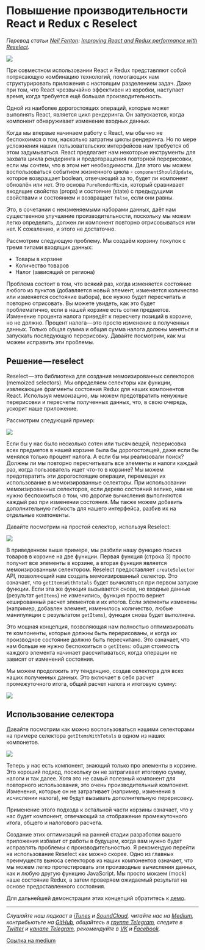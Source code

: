 # Повышение производительности React и Redux с Reselect

*Перевод статьи [Neil Fenton](http://blog.rangle.io/author/neil-fenton/): [Improving React and Redux performance with Reselect](http://blog.rangle.io/react-and-redux-performance-with-reselect/).*

![](https://cdn-images-1.medium.com/max/800/1*IZnhG2FnMcOg1KWTeGC4cA.gif)

При совместном использовании React и Redux представляют собой потрясающую комбинацию технологий, помогающих нам структурировать приложения с настоящим разделением задач. Даже при том, что React чрезвычайно эффективен из коробки, наступает время, когда требуется ещё большая производительность.

Одной из наиболее дорогостоящих операций, которые может выполнять React, является цикл рендеринга. Он запускается, когда компонент обнаруживает изменение входных данных.

Когда мы впервые начинаем работу с React, мы обычно не беспокоимся о том, насколько затратны циклы рендеринга. Но по мере усложнения наших пользовательских интерфейсов нам требуется об этом задумываться. React предлагает нам некоторые инструменты для захвата цикла рендеринга и предотвращения повторной перерисовки, если мы сочтем, что в этом нет необходимости. Для этого мы можем воспользоваться событием жизненного цикла - `componentShouldUpdate`, которое возвращает boolean, отвечающий за то, будет ли компонент обновлён или нет. Это основа `PureRenderMixin`, который сравнивает входящие свойства (props) и состояние (state) с предыдущими свойствами и состоянием и возвращает `false`, если они равны.

Это, в сочетании с неизменяемыми наборами данных, даёт нам существенное улучшение производительности, поскольку мы можем легко определить, должен ли компонент повторно отрисовываться или нет. К сожалению, и этого не достаточно.

Рассмотрим следующую проблему. Мы создаём корзину покупок с тремя типами входящих данных:

* Товары в корзине
* Количество товаров
* Налог (зависящий от региона)

Проблема состоит в том, что всякий раз, когда изменяется состояние любого из пунктов (добавляется новый элемент, изменяется количество или изменяется состояние выбора), все нужно будет пересчитать и повторно отрисовать. Вы можете увидеть, как это будет проблематично, если в нашей корзине есть сотни предметов. Изменение процента налога приведёт к пересчету позиций в корзине, но не должно. Процент налога — это просто изменение в полученных данных. Только общая сумма и общая сумма налога должны меняться и запускать последующую перерисовку. Давайте посмотрим, как мы можем исправить эти проблемы.

## Решение — reselect

Reselect — это библиотека для создания мемоизированных селекторов (memoized selectors). Мы определяем селекторы как функции, извлекающие фрагменты состояния Redux для наших компонентов React. Используя мемоизацию, мы можем предотвратить ненужные перерисовки и пересчеты полученных данных, что, в свою очередь, ускорит наше приложение.

Рассмотрим следующий пример:

![](http://blog.rangle.io/content/images/2016/06/image00-1.png)

Если бы у нас было несколько сотен или тысяч вещей, перерисовка всех предметов в нашей корзине была бы дорогостоящей, даже если бы менялся только процент налога. А если бы мы реализовали поиск? Должны ли мы повторно пересчитывать все элементы и налоги каждый раз, когда пользователь ищет что-то в корзине? Мы можем предотвратить эти дорогостоящие операции, перемещая их использование в мемоизированные селекторы. При использовании мемоизированных селекторов, если дерево состояний велико, нам не нужно беспокоиться о том, что дорогие вычисления выполняются каждый раз при изменении состояния. Мы также можем добавить дополнительную гибкость для нашего интерфейса, разбив их на отдельные компоненты.

Давайте посмотрим на простой селектор, используя Reselect:

![](https://cdn-images-1.medium.com/max/800/1*0lw8ewr69e2LbanpzDPdZA.png)

В приведенном выше примере, мы разбили нашу функцию поиска товаров в корзине на две функции. Первая функция (строка 3) просто получит все элементы в корзине, а вторая функция является мемоизированным селектором. Reselect предоставляет `createSelector` API, позволяющий нам создать мемоизированный селектор. Это означает, что `getItemsWithTotals` будет вычисляться при первом запуске функции. Если эта же функция вызывается снова, но входные данные (результат `getItems`) не изменились, функция просто вернет кешированный расчет элементов и их итогов. Если элементы изменены (например, добавлен элемент, изменилось количество, любые манипуляции с результатом `getItems`), функция снова будет выполнена.

Это мощная концепция, позволяющая нам полностью оптимизировать те компоненты, которые должны быть перерисованы, и когда их производное состояние должно быть пересчитано. Это означает, что нам больше не нужно беспокоиться о `getItems`: общая стоимость каждого элемента начинает рассчитываться, когда операции не зависят от изменений состояния.

Мы можем продолжить эту тенденцию, создав селектора для всех наших полученных данных. Это включает в себя расчет промежуточного итога, общий расчет налога и итоговую сумму:

![](https://cdn-images-1.medium.com/max/800/1*lxAwkLSOmREVOv-KxTI1jQ.png)

## Использование селектора

Давайте посмотрим как можно воспользоваться нашими селекторами на примере селектора `getItemsWithTotals` в одном из наших компонетов.

![](https://cdn-images-1.medium.com/max/800/1*SXPUVWpXFNUpv1o0JoPTcw.png)

Теперь у нас есть компонент, знающий только про элементы в корзине. Это хороший подход, поскольку он не затрагивает итоговую сумму, налоги и так далее. Хотя это не самый полезный компонент для повторного использования, это очень производительный компонент. Изменения, которые он не затрагивает (например, изменения в исчислении налога), не будут вызывать дополнительную перерисовку.

Применение этого подхода к остальной части корзины означает, что у нас будет компонент, отвечающий за отображение промежуточного итога, общего и налогового расчета.

Создание этих оптимизаций на ранней стадии разработки вашего приложения избавит от работы в будущем, когда вам нужно будет исправлять проблемы с производительностью. Я рекомендую перейти на использование Reselect как можно скорее. Одно из главных преимуществ выноса селекторов из наших компонентов означает, что мы можем легко протестировать эти производные вычисления данных, как и любую другую функцию JavaScript. Мы просто мокаем (mock) наше состояние Redux, а затем проверяем ожидаемый результат на основе предоставленного состояния.

Для дальнейшей демонстрации этих концепций обратитесь к [демо](https://github.com/neilff/react-redux-performance
).

- - - -

*Слушайте наш подкаст в [iTunes](https://itunes.apple.com/ru/podcast/девшахта/id1226773343) и [SoundCloud](https://soundcloud.com/devschacht), читайте нас на [Medium](https://medium.com/devschacht), контрибьютьте на [GitHub](https://github.com/devSchacht), общайтесь в [группе Telegram](https://t.me/devSchacht), следите в [Twitter](https://twitter.com/DevSchacht) и [канале Telegram](https://t.me/devSchachtChannel), рекомендуйте в [VK](https://vk.com/devschacht) и [Facebook](https://www.facebook.com/devSchacht).*

[Ссылка на medium](https://medium.com/devschacht/neil-fenton-improving-react-and-redux-performance-with-reselect-40f1d3efba89)
